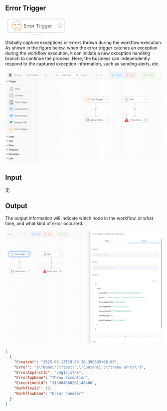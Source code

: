 ## Error Trigger

<img src="./img/error_trigger_menu.png" alt="image-20250513192811512" style="zoom:50%;" />

Globally capture exceptions or errors thrown during the workflow execution. As shown in the figure below, when the error trigger catches an exception during the workflow execution, it can initiate a new exception handling branch to continue the process. Here, the business can independently respond to the captured exception information, such as sending alerts, etc.

<img src="./img/error_trigger_workflow.png" alt="image-20250513195338162" style="zoom:50%;" />



## Input

无



## Output

The output information will indicate which node in the workflow, at what time, and what kind of error occurred.

<img src="./img/error_trigger_output.png" alt="image-20250513195439010" style="zoom:50%;" />

```json
[
  {
    "CreateAt": "2025-05-13T19:53:20.390535+08:00",
    "Error": "{\"Name\":\"test\",\"Content\":\"throw error\"}",
    "ErrorAppInstId": "v3g1sjx7pk",
    "ErrorAppName": "Throw Exception",
    "ExecutionUid": "313004680261140480",
    "WorkflowId": 18,
    "WorkflowName": "Error handler"
  }
]
```

